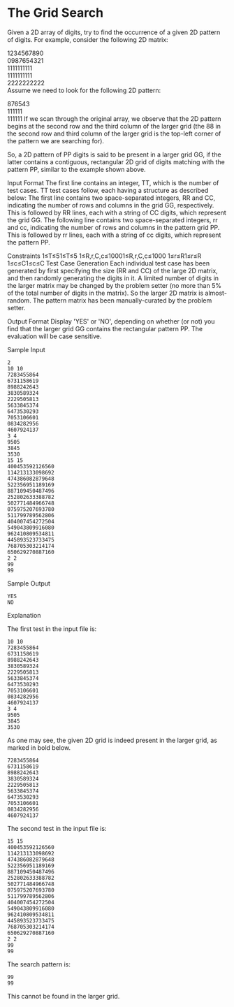 The Grid Search
=============


Given a 2D array of digits, try to find the occurrence of a given 2D pattern of digits. For example, consider the following 2D matrix:

1234567890  
0987654321  
1111111111  
1111111111  
2222222222  
Assume we need to look for the following 2D pattern:

876543  
111111  
111111
If we scan through the original array, we observe that the 2D pattern begins at the second row and the third column of the larger grid (the 88 in the second row and third column of the larger grid is the top-left corner of the pattern we are searching for).

So, a 2D pattern of PP digits is said to be present in a larger grid GG, if the latter contains a contiguous, rectangular 2D grid of digits matching with the pattern PP, similar to the example shown above.

Input Format 
The first line contains an integer, TT, which is the number of test cases. TT test cases follow, each having a structure as described below: 
The first line contains two space-separated integers, RR and CC, indicating the number of rows and columns in the grid GG, respectively. 
This is followed by RR lines, each with a string of CC digits, which represent the grid GG. 
The following line contains two space-separated integers, rr and cc, indicating the number of rows and columns in the pattern grid PP. 
This is followed by rr lines, each with a string of cc digits, which represent the pattern PP.

Constraints 
1≤T≤51≤T≤5 
1≤R,r,C,c≤10001≤R,r,C,c≤1000 
1≤r≤R1≤r≤R 
1≤c≤C1≤c≤C
Test Case Generation 
Each individual test case has been generated by first specifying the size (RR and CC) of the large 2D matrix, and then randomly generating the digits in it. A limited number of digits in the larger matrix may be changed by the problem setter (no more than 5% of the total number of digits in the matrix). So the larger 2D matrix is almost-random. The pattern matrix has been manually-curated by the problem setter.

Output Format 
Display 'YES' or 'NO', depending on whether (or not) you find that the larger grid GG contains the rectangular pattern PP. The evaluation will be case sensitive.

Sample Input
```
2
10 10
7283455864
6731158619
8988242643
3830589324
2229505813
5633845374
6473530293
7053106601
0834282956
4607924137
3 4
9505
3845
3530
15 15
400453592126560
114213133098692
474386082879648
522356951189169
887109450487496
252802633388782
502771484966748
075975207693780
511799789562806
404007454272504
549043809916080
962410809534811
445893523733475
768705303214174
650629270887160
2 2
99
99
```
Sample Output
```
YES
NO
```
Explanation

The first test in the input file is:
```
10 10
7283455864
6731158619
8988242643
3830589324
2229505813
5633845374
6473530293
7053106601
0834282956
4607924137
3 4
9505
3845
3530
```
As one may see, the given 2D grid is indeed present in the larger grid, as marked in bold below.
```
7283455864  
6731158619  
8988242643  
3830589324  
2229505813  
5633845374  
6473530293  
7053106601  
0834282956  
4607924137 
``` 
The second test in the input file is:
```
15 15
400453592126560
114213133098692
474386082879648
522356951189169
887109450487496
252802633388782
502771484966748
075975207693780
511799789562806
404007454272504
549043809916080
962410809534811
445893523733475
768705303214174
650629270887160
2 2
99
99
```
The search pattern is:
```
99
99
```
This cannot be found in the larger grid.